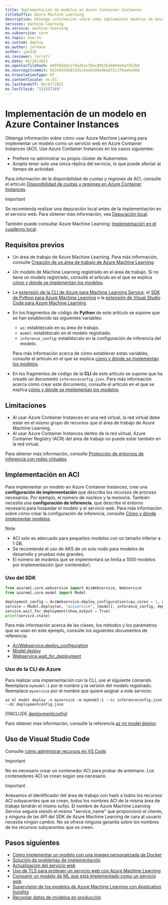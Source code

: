 ```yaml
---
title: Implementación de modelos en Azure Container Instances
titleSuffix: Azure Machine Learning
description: Obtenga información sobre cómo implementar modelos de Azure Machine Learning como un servicio web con Azure Container Instances.
services: machine-learning
ms.service: machine-learning
ms.subservice: core
ms.topic: how-to
ms.custom: deploy
ms.author: jordane
author: jpe316
ms.reviewer: larryfr
ms.date: 05/20/2021
ms.openlocfilehash: 60978d2be1fdad5acf8ec00535ab844e6afd52b0
ms.sourcegitcommit: 832e92d3b81435c0aeb3d4edbe8f2c1f0aa8a46d
ms.translationtype: HT
ms.contentlocale: es-ES
ms.lasthandoff: 06/07/2021
ms.locfileid: "111557169"
---
```

# <a name="deploy-a-model-to-azure-container-instances"></a>Implementación de un modelo en Azure Container Instances

Obtenga información sobre cómo usar Azure Machine Learning para implementar un modelo como un servicio web en Azure Container Instances (ACI). Use Azure Container Instances en los casos siguientes:

- Prefiere no administrar su propio clúster de Kubernetes.
- Acepta tener solo una única réplica del servicio, lo que puede afectar al tiempo de actividad.

Para información de la disponibilidad de cuotas y regiones de ACI, consulte el artículo [Disponibilidad de cuotas y regiones en Azure Container Instances](../container-instances/container-instances-quotas.md).

> [!IMPORTANT]
> Se recomienda realizar una depuración local antes de la implementación en el servicio web. Para obtener más información, vea [Depuración local](./how-to-troubleshoot-deployment-local.md).
>
> También puede consultar Azure Machine Learning: [Implementación en el cuaderno local](https://github.com/Azure/MachineLearningNotebooks/tree/master/how-to-use-azureml/deployment/deploy-to-local).

## <a name="prerequisites"></a>Requisitos previos

- Un área de trabajo de Azure Machine Learning. Para más información, consulte [Creación de un área de trabajo de Azure Machine Learning](how-to-manage-workspace.md).

- Un modelo de Machine Learning registrado en el área de trabajo. Si no tiene un modelo registrado, consulte el artículo en el que se explica [cómo y dónde se implementan los modelos](how-to-deploy-and-where.md).

- La [extensión de la CLI de Azure para Machine Learning Service](reference-azure-machine-learning-cli.md), el [SDK de Python para Azure Machine Learning](/python/api/overview/azure/ml/intro) o la [extensión de Visual Studio Code para Azure Machine Learning](how-to-setup-vs-code.md).

- En los fragmentos de código de __Python__ de este artículo se supone que se han establecido las siguientes variables:

    * `ws`: establézcalo en su área de trabajo.
    * `model`: establézcalo en el modelo registrado.
    * `inference_config`: establézcalo en la configuración de inferencia del modelo.

    Para más información acerca de cómo establecer estas variables, consulte el artículo en el que se explica [cómo y dónde se implementan los modelos](how-to-deploy-and-where.md).

- En los fragmentos de código de la __CLI__ de este artículo se supone que ha creado un documento `inferenceconfig.json`. Para más información acerca cómo crear este documento, consulte el artículo en el que se explica [cómo y dónde se implementan los modelos](how-to-deploy-and-where.md).

## <a name="limitations"></a>Limitaciones

* Al usar Azure Container Instances en una red virtual, la red virtual debe estar en el mismo grupo de recursos que el área de trabajo de Azure Machine Learning.
* Al usar Azure Container Instances dentro de la red virtual, Azure Container Registry (ACR) del área de trabajo no puede estar también en la red virtual.

Para obtener más información, consulte [Protección de entornos de inferencia con redes virtuales](how-to-secure-inferencing-vnet.md#enable-azure-container-instances-aci).

## <a name="deploy-to-aci"></a>Implementación en ACI

Para implementar un modelo en Azure Container Instances, cree una __configuración de implementación__ que describa los recursos de proceso necesarios. Por ejemplo, el número de núcleos y la memoria. También necesita una __configuración de inferencia__, que describe el entorno necesario para hospedar el modelo y el servicio web. Para más información sobre cómo crear la configuración de inferencia, consulte [Cómo y dónde implementar modelos](how-to-deploy-and-where.md).

> [!NOTE]
> * ACI solo es adecuado para pequeños modelos con un tamaño inferior a 1 GB. 
> * Se recomienda el uso de AKS de un solo nodo para modelos de desarrollo y pruebas más grandes.
> * El número de modelos que se implementará se limita a 1000 modelos por implementación (por contenedor). 

### <a name="using-the-sdk"></a>Uso del SDK

```python
from azureml.core.webservice import AciWebservice, Webservice
from azureml.core.model import Model

deployment_config = AciWebservice.deploy_configuration(cpu_cores = 1, memory_gb = 1)
service = Model.deploy(ws, "aciservice", [model], inference_config, deployment_config)
service.wait_for_deployment(show_output = True)
print(service.state)
```

Para más información acerca de las clases, los métodos y los parámetros que se usan en este ejemplo, consulte los siguientes documentos de referencia:

* [AciWebservice.deploy_configuration](/python/api/azureml-core/azureml.core.webservice.aciwebservice#deploy-configuration-cpu-cores-none--memory-gb-none--tags-none--properties-none--description-none--location-none--auth-enabled-none--ssl-enabled-none--enable-app-insights-none--ssl-cert-pem-file-none--ssl-key-pem-file-none--ssl-cname-none--dns-name-label-none--primary-key-none--secondary-key-none--collect-model-data-none--cmk-vault-base-url-none--cmk-key-name-none--cmk-key-version-none-)
* [Model.deploy](/python/api/azureml-core/azureml.core.model.model#deploy-workspace--name--models--inference-config-none--deployment-config-none--deployment-target-none--overwrite-false-)
* [Webservice.wait_for_deployment](/python/api/azureml-core/azureml.core.webservice%28class%29#wait-for-deployment-show-output-false-)

### <a name="using-the-azure-cli"></a>Uso de la CLI de Azure

Para realizar una implementación con la CLI, use el siguiente comando. Reemplace `mymodel:1` por el nombre y la versión del modelo registrado. Reemplace `myservice` por el nombre que quiere asignar a este servicio:

```azurecli-interactive
az ml model deploy -n myservice -m mymodel:1 --ic inferenceconfig.json --dc deploymentconfig.json
```

[!INCLUDE [deploymentconfig](../../includes/machine-learning-service-aci-deploy-config.md)]

Para obtener más información, consulte la referencia [az ml model deploy](/cli/azure/ml/model#az_ml_model_deploy). 

## <a name="using-vs-code"></a>Uso de Visual Studio Code

Consulte [cómo administrar recursos en VS Code](how-to-manage-resources-vscode.md).

> [!IMPORTANT]
> No es necesario crear un contenedor ACI para probar de antemano. Los contenedores ACI se crean según sea necesario.

> [!IMPORTANT]
> Anexamos el identificador del área de trabajo con hash a todos los recursos ACI subyacentes que se crean, todos los nombres ACI de la misma área de trabajo tendrán el mismo sufijo. El nombre de Azure Machine Learning Service seguirá siendo el mismo "service_name" que proporcionó el cliente, y ninguna de las API del SDK de Azure Machine Learning de cara al usuario necesita ningún cambio. No se ofrece ninguna garantía sobre los nombres de los recursos subyacentes que se creen.

## <a name="next-steps"></a>Pasos siguientes

* [Cómo implementar un modelo con una imagen personalizada de Docker](how-to-deploy-custom-docker-image.md)
* [Solución de problemas de implementación](how-to-troubleshoot-deployment.md)
* [Actualización del servicio web](how-to-deploy-update-web-service.md)
* [Uso de TLS para proteger un servicio web con Azure Machine Learning](how-to-secure-web-service.md)
* [Consumir un modelo de ML que está implementado como un servicio web](how-to-consume-web-service.md)
* [Supervisión de los modelos de Azure Machine Learning con Application Insights](how-to-enable-app-insights.md)
* [Recopilar datos de modelos en producción](how-to-enable-data-collection.md)
